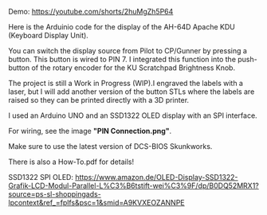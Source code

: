 Demo: https://youtube.com/shorts/2huMgZh5P64

Here is the Arduinio code for the display of the AH-64D Apache KDU (Keyboard Display Unit). 
<br/>

You can switch the display source from Pilot to CP/Gunner by pressing a button. This button is wired to PIN 7. I integrated this function into the push-button of the rotary encoder for the KU Scratchpad Brightness Knob.

The project is still a Work in Progress (WIP).I engraved the labels with a laser, but I will add another version of the button STLs where the labels are raised so they can be printed directly with a 3D printer.

I used an Arduino UNO and an SSD1322 OLED display with an SPI interface.

For wiring, see the image **"PIN Connection.png"**.

Make sure to use the latest version of DCS-BIOS Skunkworks.

There is also a How-To.pdf for details!

SSD1322 SPI OLED: https://www.amazon.de/OLED-Display-SSD1322-Grafik-LCD-Modul-Parallel-L%C3%B6tstift-wei%C3%9F/dp/B0DQ52MRX1?source=ps-sl-shoppingads-lpcontext&ref_=fplfs&psc=1&smid=A9KVXEOZANNPE
